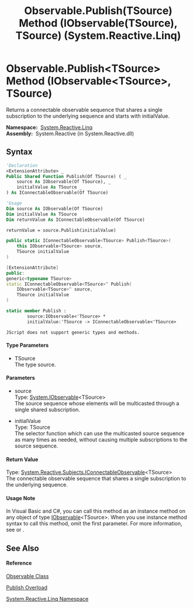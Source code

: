 ﻿---
title: Observable.Publish(TSource) Method (IObservable(TSource), TSource) (System.Reactive.Linq)
TOCTitle: Publish(TSource) Method (IObservable(TSource), TSource)
ms:assetid: M:System.Reactive.Linq.Observable.Publish``1(System.IObservable{``0},``0)
ms:mtpsurl: https://msdn.microsoft.com/en-us/library/Hh211622(v=VS.103)
ms:contentKeyID: 36068301
ms.date: 06/28/2011
mtps_version: v=VS.103
dev_langs:
- vb
- csharp
- c++
- fsharp
- jscript
---

# Observable.Publish\<TSource\> Method (IObservable\<TSource\>, TSource)

Returns a connectable observable sequence that shares a single subscription to the underlying sequence and starts with initialValue.

**Namespace:**  [System.Reactive.Linq](hh211929\(v=vs.103\).md)  
**Assembly:**  System.Reactive (in System.Reactive.dll)

## Syntax

``` vb
'Declaration
<ExtensionAttribute> _
Public Shared Function Publish(Of TSource) ( _
    source As IObservable(Of TSource), _
    initialValue As TSource _
) As IConnectableObservable(Of TSource)
```

``` vb
'Usage
Dim source As IObservable(Of TSource)
Dim initialValue As TSource
Dim returnValue As IConnectableObservable(Of TSource)

returnValue = source.Publish(initialValue)
```

``` csharp
public static IConnectableObservable<TSource> Publish<TSource>(
    this IObservable<TSource> source,
    TSource initialValue
)
```

``` c++
[ExtensionAttribute]
public:
generic<typename TSource>
static IConnectableObservable<TSource>^ Publish(
    IObservable<TSource>^ source, 
    TSource initialValue
)
```

``` fsharp
static member Publish : 
        source:IObservable<'TSource> * 
        initialValue:'TSource -> IConnectableObservable<'TSource> 
```

``` jscript
JScript does not support generic types and methods.
```

#### Type Parameters

  - TSource  
    The type source.

#### Parameters

  - source  
    Type: [System.IObservable](https://msdn.microsoft.com/en-us/library/Dd990377)\<TSource\>  
    The source sequence whose elements will be multicasted through a single shared subscription.  

<!-- end list -->

  - initialValue  
    Type: TSource  
    The selector function which can use the multicasted source sequence as many times as needed, without causing multiple subscriptions to the source sequence.  

#### Return Value

Type: [System.Reactive.Subjects.IConnectableObservable](hh211887\(v=vs.103\).md)\<TSource\>  
The connectable observable sequence that shares a single subscription to the underlying sequence.  

#### Usage Note

In Visual Basic and C\#, you can call this method as an instance method on any object of type [IObservable](https://msdn.microsoft.com/en-us/library/Dd990377)\<TSource\>. When you use instance method syntax to call this method, omit the first parameter. For more information, see [](https://msdn.microsoft.com/en-us/library/Bb384936) or [](https://msdn.microsoft.com/en-us/library/Bb383977).

## See Also

#### Reference

[Observable Class](hh244252\(v=vs.103\).md)

[Publish Overload](hh229799\(v=vs.103\).md)

[System.Reactive.Linq Namespace](hh211929\(v=vs.103\).md)

